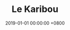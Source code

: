 ---
layout: page
title: Le Karibou
panel: false
date: 2019-01-01 00:00:00 +0800
year: 2019
competition : MakerFight
rank: 1
github: 
youtube: https://www.youtube.com/watch?v=r99qrC9Zkfs
img: 2019_makerfight.jpg
description: Notre premier robot de combat ! Capable de repousser ses adversaires sur des pièges et de resister aux agressions exterieures, il a gangé la saison 2019 de La Makerfight !
specifications: 
competitions:
  - event: "MakerFight"
    rank: 1
    prize: "Vaincqueur de l'édition"
---